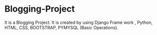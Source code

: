 # Blogging-Project
It is a Blogging Project. It is created by using Django Frame work , Python, HTML, CSS, BOOTSTRAP, PYMYSQL (Basic Operations).
